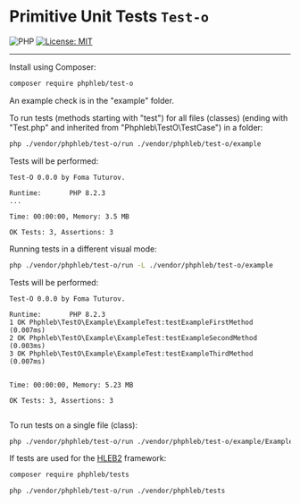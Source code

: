 Primitive Unit Tests `Test-o`
=====================

![PHP](https://img.shields.io/badge/PHP-^8.2-blue) [![License: MIT](https://img.shields.io/badge/License-MIT%20(Free)-brightgreen.svg)](https://github.com/phphleb/hleb/blob/master/LICENSE)

_____________________

 Install using Composer:
 ```bash
composer require phphleb/test-o
 ```

An example check is in the "example" folder.

To run tests (methods starting with "test") for all files (classes)
(ending with "Test.php" and inherited from "Phphleb\TestO\TestCase") in a folder:

 ```bash
php ./vendor/phphleb/test-o/run ./vendor/phphleb/test-o/example
 ```
Tests will be performed:
```text
Test-O 0.0.0 by Foma Tuturov.

Runtime:       PHP 8.2.3
...

Time: 00:00:00, Memory: 3.5 MB

OK Tests: 3, Assertions: 3

```

Running tests in a different visual mode:
 ```bash
php ./vendor/phphleb/test-o/run -L ./vendor/phphleb/test-o/example
 ```
Tests will be performed:
```text
Test-O 0.0.0 by Foma Tuturov.

Runtime:       PHP 8.2.3
1 OK Phphleb\TestO\Example\ExampleTest:testExampleFirstMethod (0.007ms)
2 OK Phphleb\TestO\Example\ExampleTest:testExampleSecondMethod (0.003ms)
3 OK Phphleb\TestO\Example\ExampleTest:testExampleThirdMethod (0.007ms)


Time: 00:00:00, Memory: 5.23 MB

OK Tests: 3, Assertions: 3


```

To run tests on a single file (class):

 ```bash
php ./vendor/phphleb/test-o/run ./vendor/phphleb/test-o/example/ExampleTest.php
 ```

If tests are used for the [HLEB2](https://github.com/phphleb/hleb) framework:

 ```bash
composer require phphleb/tests
 ```
 ```bash
php ./vendor/phphleb/test-o/run ./vendor/phphleb/tests
 ```
